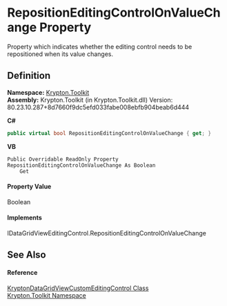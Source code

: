 # RepositionEditingControlOnValueChange Property


Property which indicates whether the editing control needs to be repositioned when its value changes.



## Definition
**Namespace:** <a href="79d2eac2-21f4-54ff-7552-b20c33c30600.md">Krypton.Toolkit</a>  
**Assembly:** Krypton.Toolkit (in Krypton.Toolkit.dll) Version: 80.23.10.287+8d7660f9dc5efd033fabe008ebfb904beab6d444

**C#**
``` C#
public virtual bool RepositionEditingControlOnValueChange { get; }
```
**VB**
``` VB
Public Overridable ReadOnly Property RepositionEditingControlOnValueChange As Boolean
	Get
```



#### Property Value
Boolean

#### Implements
IDataGridViewEditingControl.RepositionEditingControlOnValueChange  


## See Also


#### Reference
<a href="25d4ceac-33b1-c8c2-c8b3-0ebec97cf707.md">KryptonDataGridViewCustomEditingControl Class</a>  
<a href="79d2eac2-21f4-54ff-7552-b20c33c30600.md">Krypton.Toolkit Namespace</a>  
